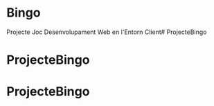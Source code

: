 # Bingo
Projecte Joc Desenvolupament Web en l'Entorn Client# ProjecteBingo
# ProjecteBingo
# ProjecteBingo
